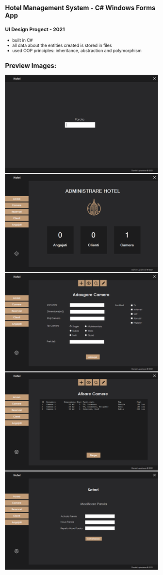## Hotel Management System - C# Windows Forms App
### UI Design Progect - 2021

- built in C#
- all data about the entities created is stored in files
- used OOP principles: inheritance, abstraction and polymorphism

## Preview Images:

![](Images/1.png)
![](Images/2.png)
![](Images/3.png)
![](Images/4.png)
![](Images/5.png)
